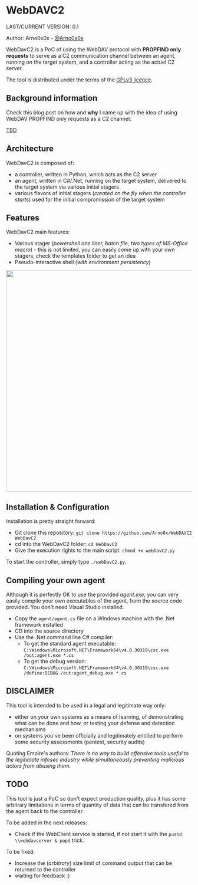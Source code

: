 WebDAVC2
============
LAST/CURRENT VERSION: 0.1

Author: Arno0x0x - [@Arno0x0x](https://twitter.com/Arno0x0x)

WebDavC2 is a PoC of using the WebDAV protocol with **PROPFIND only requests** to serve as a C2 communication channel between an agent, running on the target system, and a controller acting as the actuel C2 server.

The tool is distributed under the terms of the [GPLv3 licence](http://www.gnu.org/copyleft/gpl.html).

Background information
----------------

Check this blog post on how and **why** I came up with the idea of using WebDAV PROPFIND only requests as a C2 channel:

[TBD](https://tbd)

Architecture
----------------

WebDavC2 is composed of:
- a controller, written in Python, which acts as the C2 server
- an agent, written in C#/.Net, running on the target system, delivered to the target system via various initial stagers
- various flavors of initial stagers (*created on the fly when the controller starts*) used for the initial compromission of the target system

Features
----------------

WebDavC2 main features:
  - Various stager (*powershell one liner, batch file, two types of MS-Office macro*) - this is not limited, you can easily come up with your own stagers, check the templates folder to get an idea
  - Pseudo-interactive shell (*with environment persistency*)

<img src="https://dl.dropboxusercontent.com/s/swucv9ixr7baumb/webdav_03.png?dl=0" width="600">

Installation & Configuration
------------

Installation is pretty straight forward:
* Git clone this repository: `git clone https://github.com/Arno0x/WebDAVC2 WebDavC2`
* cd into the WebDavC2 folder: `cd WebDavC2`
* Give the execution rights to the main script: `chmod +x webDavC2.py`

To start the controller, simply type `./webDavC2.py`.

Compiling your own agent
------------

Although it is perfectly OK to use the provided *agent.exe*, you can very easily compile your own executables of the agent, from the source code provided. You don't need Visual Studio installed.

* Copy the `agent/agent.cs` file on a Windows machine with the .Net framework installed
* CD into the source directory
* Use the .Net command line C# compiler:
  - To get the standard agent executable: `C:\Windows\Microsoft.NET\Framework64\v4.0.30319\csc.exe /out:agent.exe *.cs`
  - To get the debug version: `C:\Windows\Microsoft.NET\Framework64\v4.0.30319\csc.exe /define:DEBUG /out:agent_debug.exe *.cs`

DISCLAIMER
----------------
This tool is intended to be used in a legal and legitimate way only:
  - either on your own systems as a means of learning, of demonstrating what can be done and how, or testing your defense and detection mechanisms
  - on systems you've been officially and legitimately entitled to perform some security assessments (pentest, security audits)

Quoting Empire's authors:
*There is no way to build offensive tools useful to the legitimate infosec industry while simultaneously preventing malicious actors from abusing them.*

TODO
------------

This tool is just a PoC so don't expect production quality, plus it has some arbitrary limitations in terms of quantity of data that can be transfered from the agent back to the controller.

To be added in the next releases:
- Check if the WebClient service is started, if not start it with the `pushd \\webdavserver & popd` trick.

To be fixed:
- Increase the (*arbitrary*) size limit of command output that can be returned to the controller
- waiting for feedback :)